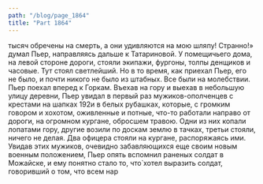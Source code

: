 ```yaml
---
path: "/blog/page_1864"
title: "Part 1864"
---
```


тысяч обречены на смерть, а они удивляются на мою шляпу! Странно!» думал Пьер, направляясь дальше к Татариновой.
У помещичьего дома, на левой стороне дороги, стояли экипажи, фургоны, толпы денщиков и часовые. Тут стоял светлейший. Но в то время, как приехал Пьер, его не было, и почти никого не было из штабных. Все были на молебствии. Пьер поехал вперед к Горкам.
Въехав на гору и выехав в небольшую улицу деревни, Пьер увидал в первый раз мужиков-ополченцев с крестами на шапках 192и в белых рубашках, которые, с громким говором и хохотом, оживленные и потные, что-то работали направо от дороги, на огромном кургане, обросшем травою.
Одни из них копали лопатами гору, другие возили по доскам землю в тачках, третьи стояли, ничего не делая.
Два офицера стояли на кургане, распоряжаясь ими. Увидав этих мужиков, очевидно забавляющихся еще своим новым военным положением, Пьер опять вспомнил раненых солдат в Можайске, и ему понятно стало то, что̀ хотел выразить солдат, говоривший о том, что всем нар
